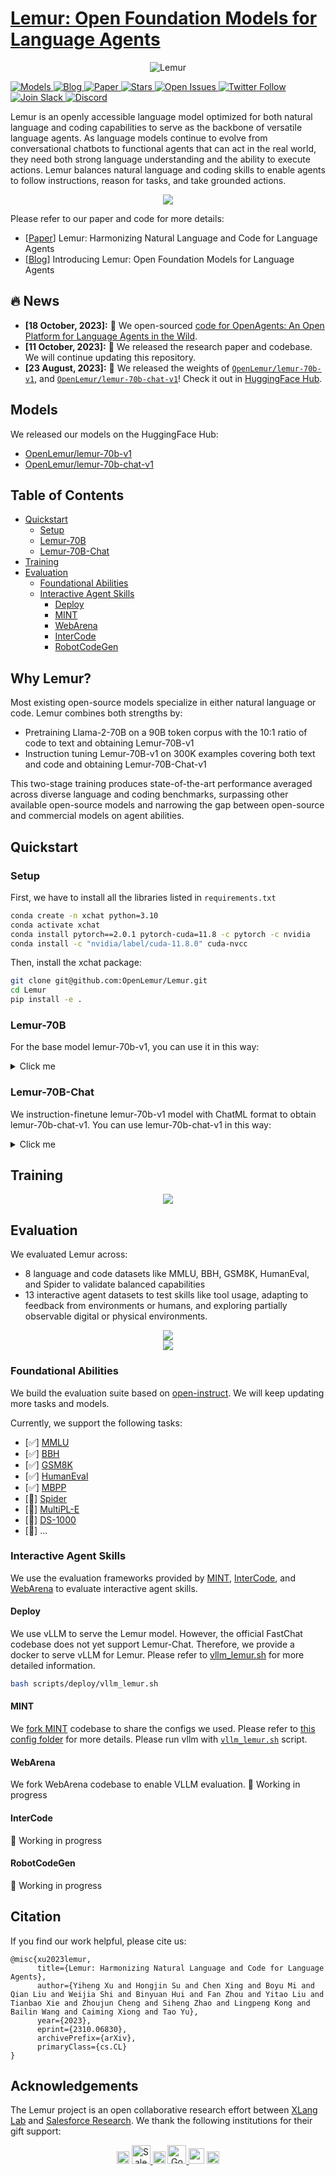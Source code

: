 # [Lemur: Open Foundation Models for Language Agents](https://arxiv.org/abs/2310.06830)

<p align="center">
  <img src="https://i.imgur.com/Tga8kHW.jpeg" alt="Lemur">
</p>
   <a href="https://huggingface.co/OpenLemur" target="_blank">
      <img alt="Models" src="https://img.shields.io/badge/🤗-Models-blue" />
   </a>
   <a href="https://xlang.ai/blog/openlemur" target="_blank">
      <img alt="Blog" src="https://img.shields.io/badge/📖-Blog-red" />
   </a>
  <a href="https://arxiv.org/abs/2310.06830" target="_blank">
      <img alt="Paper" src="https://img.shields.io/badge/📜-Paper-purple" />
   </a>
   <a href="https://github.com/OpenLemur/lemur" target="_blank">
      <img alt="Stars" src="https://img.shields.io/github/stars/OpenLemur/lemur?style=social" />
   </a>
   <a href="https://github.com/OpenLemur/lemur/issues" target="_blank">
      <img alt="Open Issues" src="https://img.shields.io/github/issues-raw/OpenLemur/lemur" />
   </a>
   <a href="https://twitter.com/XLangNLP" target="_blank">
      <img alt="Twitter Follow" src="https://img.shields.io/twitter/follow/XLANG NLP Lab" />
   </a>
   <a href="https://join.slack.com/t/xlanggroup/shared_invite/zt-20zb8hxas-eKSGJrbzHiPmrADCDX3_rQ" target="_blank">
      <img alt="Join Slack" src="https://img.shields.io/badge/Slack-join-blueviolet?logo=slack&amp" />
   </a>
   <a href="https://discord.gg/4Gnw7eTEZR" target="_blank">
      <img alt="Discord" src="https://dcbadge.vercel.app/api/server/4Gnw7eTEZR?compact=true&style=flat" />
   </a>

Lemur is an openly accessible language model optimized for both natural language and coding capabilities to serve as the backbone of versatile language agents.
As language models continue to evolve from conversational chatbots to functional agents that can act in the real world, they need both strong language understanding and the ability to execute actions. Lemur balances natural language and coding skills to enable agents to follow instructions, reason for tasks, and take grounded actions.

<div align="center">
  <img src="./assets/interface.png">
</div>

Please refer to our paper and code for more details:
- [[Paper](https://arxiv.org/abs/2310.06830)] Lemur: Harmonizing Natural Language and Code for Language Agents
- [[Blog](https://www.xlang.ai/blog/openlemur)] Introducing Lemur: Open Foundation Models for Language Agents


## 🔥 News
* **[18 October, 2023]:** 🎉 We open-sourced [code for OpenAgents: An Open Platform for Language Agents in the Wild](https://github.com/xlang-ai/OpenAgents). 
* **[11 October, 2023]:** 🎉 We released the research paper and codebase. We will continue updating this repository.
* **[23 August, 2023]:** 🎉 We released the weights of [`OpenLemur/lemur-70b-v1`](https://huggingface.co/OpenLemur/lemur-70b-v1), and [`OpenLemur/lemur-70b-chat-v1`](https://huggingface.co/OpenLemur/lemur-70b-chat-v1)! Check it out in [HuggingFace Hub](https://huggingface.co/OpenLemur).

## Models
We released our models on the HuggingFace Hub:
* [OpenLemur/lemur-70b-v1](https://huggingface.co/OpenLemur/lemur-70b-v1)
* [OpenLemur/lemur-70b-chat-v1](https://huggingface.co/OpenLemur/lemur-70b-chat-v1)

## Table of Contents
- [Quickstart](#quickstart)
  - [Setup](#setup)
   - [Lemur-70B](#lemur-70b)
   - [Lemur-70B-Chat](#lemur-70b-chat)
- [Training](#training)
- [Evaluation](#evaluation)
  - [Foundational Abilities](#foundational-abilities)
  - [Interactive Agent Skills](#interactive-agent-skills)
      - [Deploy](#deploy)
      - [MINT](#mint)
      - [WebArena](#webarena)
      - [InterCode](#intercode)
      - [RobotCodeGen](#robotcodegen)



## Why Lemur?
Most existing open-source models specialize in either natural language or code. Lemur combines both strengths by:

- Pretraining Llama-2-70B on a 90B token corpus with the 10:1 ratio of code to text and obtaining Lemur-70B-v1
- Instruction tuning Lemur-70B-v1 on 300K examples covering both text and code and obtaining Lemur-70B-Chat-v1

This two-stage training produces state-of-the-art performance averaged across diverse language and coding benchmarks, surpassing other available open-source models and narrowing the gap between open-source and commercial models on agent abilities.

## Quickstart

### Setup
First, we have to install all the libraries listed in `requirements.txt`

```bash
conda create -n xchat python=3.10
conda activate xchat
conda install pytorch==2.0.1 pytorch-cuda=11.8 -c pytorch -c nvidia
conda install -c "nvidia/label/cuda-11.8.0" cuda-nvcc
```
Then, install the xchat package:
```bash
git clone git@github.com:OpenLemur/Lemur.git
cd Lemur
pip install -e .
```

### Lemur-70B
For the base model lemur-70b-v1, you can use it in this way:

<details>
<summary>Click me</summary>
<p>

```python
from transformers import AutoTokenizer, AutoModelForCausalLM

tokenizer = AutoTokenizer.from_pretrained("OpenLemur/lemur-70b-v1")
model = AutoModelForCausalLM.from_pretrained("OpenLemur/lemur-70b-v1", device_map="auto", load_in_8bit=True)

# Text Generation Example
prompt = "The world is "
input = tokenizer(prompt, return_tensors="pt")
output = model.generate(**input, max_length=50, num_return_sequences=1)
generated_text = tokenizer.decode(output[0], skip_special_tokens=True)
print(generated_text)

# Code Generation Example
prompt = """
def factorial(n):
   if n == 0:
      return 1
"""
input = tokenizer(prompt, return_tensors="pt")
output = model.generate(**input, max_length=200, num_return_sequences=1)
generated_code = tokenizer.decode(output[0], skip_special_tokens=True)
print(generated_code)
```

</p>

</details>


### Lemur-70B-Chat
We instruction-finetune lemur-70b-v1 model with ChatML format to obtain lemur-70b-chat-v1. You can use lemur-70b-chat-v1 in this way:

<details>
<summary>Click me</summary>
<p>

```python
from transformers import AutoTokenizer, AutoModelForCausalLM

tokenizer = AutoTokenizer.from_pretrained("OpenLemur/lemur-70b-chat-v1")
model = AutoModelForCausalLM.from_pretrained("OpenLemur/lemur-70b-chat-v1", device_map="auto", load_in_8bit=True)

# Text Generation Example
prompt = """<|im_start|>system
You are a helpful, respectful, and honest assistant.
<|im_end|>
<|im_start|>user
What's a lemur's favorite fruit?<|im_end|>
<|im_start|>assistant
"""
input = tokenizer(prompt, return_tensors="pt")
output = model.generate(**input, max_length=50, num_return_sequences=1)
generated_text = tokenizer.decode(output[0], skip_special_tokens=True)
print(generated_text)

# Code Generation Example
prompt = """<|im_start|>system
Below is an instruction that describes a task. Write a response that appropriately completes the request.
<|im_end|>
<|im_start|>user
Write a Python function to merge two sorted lists into one sorted list without using any built-in sort functions.<|im_end|>
<|im_start|>assistant
"""
input = tokenizer(prompt, return_tensors="pt")
output = model.generate(**input, max_length=200, num_return_sequences=1)
generated_code = tokenizer.decode(output[0], skip_special_tokens=True)
print(generated_code)
```

</p>

</details>

## Training

<div align="center">
  <img src="./assets/training.png">
</div>


## Evaluation
We evaluated Lemur across:
- 8 language and code datasets like MMLU, BBH, GSM8K, HumanEval, and Spider to validate balanced capabilities
- 13 interactive agent datasets to test skills like tool usage, adapting to feedback from environments or humans, and exploring partially observable digital or physical environments.

<div align="center">
  <img src="./assets/agent-scenarios.png">
</div>

<div align="center">
  <img src="./assets/overall-perform.png">
</div>

### Foundational Abilities
We build the evaluation suite based on [open-instruct](https://github.com/allenai/open-instruct). We will keep updating more tasks and models.

Currently, we support the following tasks:
- [✅] [MMLU](./scripts/eval/mmlu.sh)
- [✅] [BBH](./scripts/eval/bbh.sh)
- [✅] [GSM8K](./scripts/eval/gsm8k.sh)
- [✅] [HumanEval](./scripts/eval/human_eval.sh)
- [✅] [MBPP](./scripts/eval/mbpp.sh)
- [🚧] [Spider]()
- [🚧] [MultiPL-E]()
- [🚧] [DS-1000]()
- [🚧] ...

### Interactive Agent Skills
We use the evaluation frameworks provided by [MINT](https://github.com/xingyaoww/mint-bench), [InterCode](https://github.com/princeton-nlp/intercode), and [WebArena](https://github.com/web-arena-x/webarena) to evaluate interactive agent skills.

#### Deploy
We use vLLM to serve the Lemur model. However, the official FastChat codebase does not yet support Lemur-Chat. Therefore, we provide a docker to serve vLLM for Lemur. Please refer to [vllm_lemur.sh](./scripts/deploy/vllm_lemur.sh) for more detailed information.

```bash
bash scripts/deploy/vllm_lemur.sh
```

#### MINT
We [fork MINT](https://github.com/OpenLemur/mint-bench) codebase to share the configs we used. Please refer to [this config folder](https://github.com/OpenLemur/mint-bench/tree/main/configs) for more details. Please run vllm with [`vllm_lemur.sh`](./scripts/deploy/vllm_lemur.sh) script.

#### WebArena
We fork WebArena codebase to enable VLLM evaluation.
🚧 Working in progress

#### InterCode
🚧 Working in progress

#### RobotCodeGen
🚧 Working in progress

## Citation
If you find our work helpful, please cite us:
```
@misc{xu2023lemur,
      title={Lemur: Harmonizing Natural Language and Code for Language Agents}, 
      author={Yiheng Xu and Hongjin Su and Chen Xing and Boyu Mi and Qian Liu and Weijia Shi and Binyuan Hui and Fan Zhou and Yitao Liu and Tianbao Xie and Zhoujun Cheng and Siheng Zhao and Lingpeng Kong and Bailin Wang and Caiming Xiong and Tao Yu},
      year={2023},
      eprint={2310.06830},
      archivePrefix={arXiv},
      primaryClass={cs.CL}
}
```

## Acknowledgements

The Lemur project is an open collaborative research effort between [XLang Lab](https://www.xlang.ai/) and [Salesforce Research](https://www.salesforceairesearch.com/). We thank the following institutions for their gift support:

<div align="center">

<img src="assets/transparent.png" width="20" style="pointer-events: none;">

<a href="https://www.salesforceairesearch.com/">
    <img src="assets/salesforce.webp" alt="Salesforce Research" height = 30/>
</a>

<img src="assets/transparent.png" width="20" style="pointer-events: none;">

<a href="https://research.google/">
    <img src="assets/google_research.svg" alt="Google Research" height = 30/>
</a>

<img src="assets/transparent.png" width="25" style="pointer-events: none;">

<a href="https://www.amazon.science/" style="display: inline-block; margin-bottom: -100px;">
    <img src="assets/amazon.svg" alt="Amazon AWS" height = 20 />
</a>


</div>
